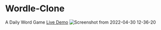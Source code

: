 # Wordle-Clone
A Daily Word Game
[Live Demo](https://rwiteshbera.github.io/Wordle-Clone/)
![Screenshot from 2022-04-30 12-36-20](https://user-images.githubusercontent.com/73098407/166095764-dbcf1c7f-6859-4237-a299-5382c55540c9.png)
